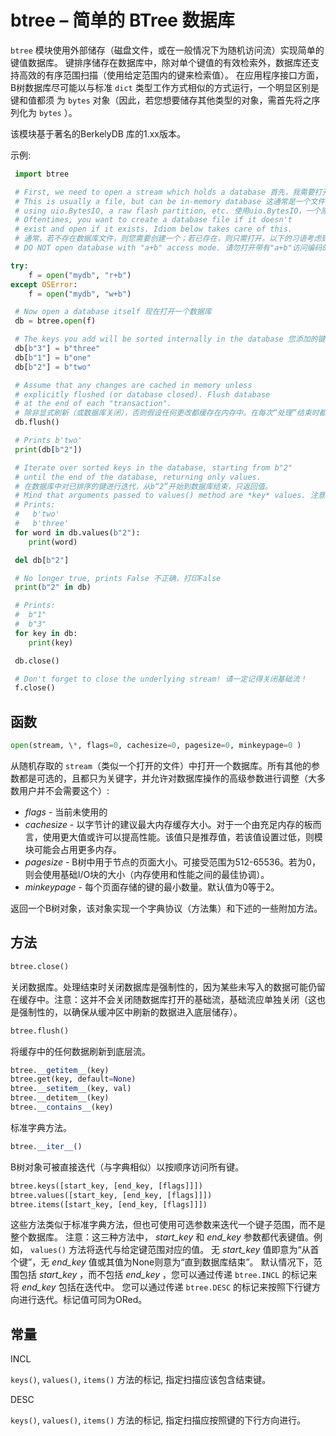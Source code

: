 btree – 简单的 BTree 数据库
=====================================

 ``btree`` 模块使用外部储存（磁盘文件，或在一般情况下为随机访问流）实现简单的键值数据库。
 键排序储存在数据库中，除对单个键值的有效检索外，数据库还支持高效的有序范围扫描（使用给定范围内的键来检索值）。
 在应用程序接口方面，B树数据库尽可能以与标准 `dict` 类型工作方式相似的方式运行，一个明显区别是键和值都须
 为 `bytes` 对象（因此，若您想要储存其他类型的对象，需首先将之序列化为 `bytes` ）。

该模块基于著名的BerkelyDB 库的1.xx版本。

示例:
```python
 import btree

 # First, we need to open a stream which holds a database 首先，我需要打开一个包含数据库的流
 # This is usually a file, but can be in-memory database 这通常是一个文件，也可能是一个内存数据库
 # using uio.BytesIO, a raw flash partition, etc. 使用uio.BytesIO，一个原始闪分区
 # Oftentimes, you want to create a database file if it doesn't
 # exist and open if it exists. Idiom below takes care of this.
 # 通常，若不存在数据库文件，则您需要创建一个；若已存在，则只需打开。以下的习语考虑到了这一点。
 # DO NOT open database with "a+b" access mode. 请勿打开带有"a+b"访问编码的数据库。

try:
    f = open("mydb", "r+b")
except OSError:
    f = open("mydb", "w+b")

 # Now open a database itself 现在打开一个数据库
 db = btree.open(f)

 # The keys you add will be sorted internally in the database 您添加的键将在数据库进行内部排序
 db[b"3"] = b"three"
 db[b"1"] = b"one"
 db[b"2"] = b"two"

 # Assume that any changes are cached in memory unless
 # explicitly flushed (or database closed). Flush database
 # at the end of each "transaction". 
 # 除非显式刷新（或数据库关闭），否则假设任何更改都缓存在内存中。在每次“处理”结束时都刷新数据库。
 db.flush()

 # Prints b'two'
 print(db[b"2"])

 # Iterate over sorted keys in the database, starting from b"2"
 # until the end of the database, returning only values. 
 # 在数据库中对已排序的键进行迭代，从b“2”开始到数据库结束，只返回值。
 # Mind that arguments passed to values() method are *key* values. 注意传递给values()方法的参数为*key*值
 # Prints:
 #   b'two'
 #   b'three'
 for word in db.values(b"2"):
    print(word)

 del db[b"2"]

 # No longer true, prints False 不正确，打印False
 print(b"2" in db)

 # Prints:
 #  b"1"
 #  b"3"
 for key in db:
    print(key)

 db.close()

 # Don't forget to close the underlying stream! 请一定记得关闭基础流！
 f.close()
```

函数
---------

```python
open(stream, \*, flags=0, cachesize=0, pagesize=0, minkeypage=0 )
```

从随机存取的 ``stream``（类似一个打开的文件）中打开一个数据库。所有其他的参数都是可选的，且都只为关键字，并允许对数据库操作的高级参数进行调整（大多数用户并不会需要这个）:

* *flags* - 当前未使用的
* *cachesize* - 以字节计的建议最大内存缓存大小。对于一个由充足内存的板而言，使用更大值或许可以提高性能。该值只是推荐值，若该值设置过低，则模块可能会占用更多内存。
* *pagesize* - B树中用于节点的页面大小。可接受范围为512-65536。若为0，则会使用基础I/O块的大小（内存使用和性能之间的最佳协调）。
* *minkeypage* - 每个页面存储的键的最小数量。默认值为0等于2。

返回一个B树对象，该对象实现一个字典协议（方法集）和下述的一些附加方法。

方法
-------

```python
btree.close()
```
   关闭数据库。处理结束时关闭数据库是强制性的，因为某些未写入的数据可能仍留在缓存中。注意：这并不会关闭随数据库打开的基础流，基础流应单独关闭（这也是强制性的，以确保从缓冲区中刷新的数据进入底层储存）。

```python
btree.flush()
```
   将缓存中的任何数据刷新到底层流。

```python
btree.__getitem__(key)
btree.get(key, default=None)
btree.__setitem__(key, val)
btree.__detitem__(key)
btree.__contains__(key)
```

标准字典方法。

```python
btree.__iter__()
```
   B树对象可被直接迭代（与字典相似）以按顺序访问所有键。

```python
btree.keys([start_key, [end_key, [flags]]])
btree.values([start_key, [end_key, [flags]]])
btree.items([start_key, [end_key, [flags]]])
```          

这些方法类似于标准字典方法，但也可使用可选参数来迭代一个键子范围，而不是整个数据库。
注意：这三种方法中， *start_key* 和 *end_key* 参数都代表键值。例如， ``values()`` 方法将迭代与给定键范围对应的值。
无 *start_key* 值即意为“从首个键”，无 *end_key* 值或其值为None则意为“直到数据库结束”。
默认情况下，范围包括 *start_key* ，而不包括 *end_key* ，您可以通过传递 `btree.INCL` 的标记来将 *end_key* 包括在迭代中。
您可以通过传递 `btree.DESC` 的标记来按照下行键方向进行迭代。标记值可同为ORed。

常量
---------

INCL

`keys()`, `values()`, `items()` 方法的标记, 指定扫描应该包含结束键。

DESC

`keys()`, `values()`, `items()` 方法的标记, 指定扫描应按照键的下行方向进行。